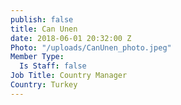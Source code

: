 ```yaml
---
publish: false
title: Can Unen
date: 2018-06-01 20:32:00 Z
Photo: "/uploads/CanUnen_photo.jpeg"
Member Type:
  Is Staff: false
Job Title: Country Manager
Country: Turkey
---
```

